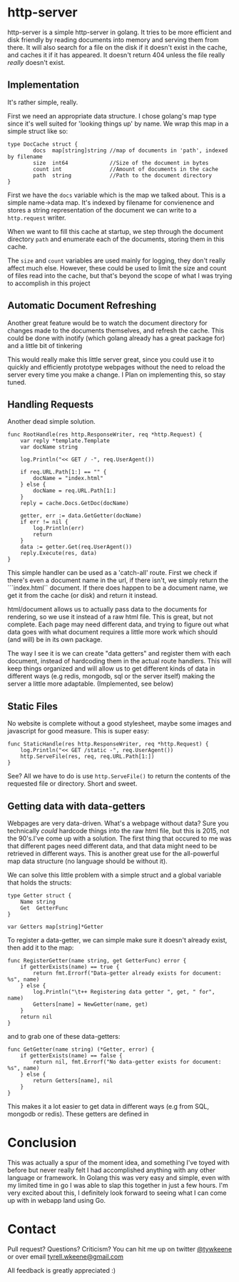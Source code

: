 # http-server
http-server is a simple http-server in golang. It tries to be more efficient and
disk friendly by reading documents into memory and serving them from there. It will
also search for a file on the disk if it doesn't exist in the cache, and caches it if
it has appeared. It doesn't return 404 unless the file really _really_ doesn't exist.

## Implementation
It's rather simple, really.

First we need an appropriate data structure. I chose golang's map type since it's well
suited for 'looking things up' by name. We wrap this map in a simple struct like so:
```
type DocCache struct {
        docs  map[string]string //map of documents in 'path', indexed by filename
        size  int64             //Size of the document in bytes
        count int               //Amount of documents in the cache
        path  string            //Path to the document directory
}
```

First we have the ```docs``` variable which is the map we talked about. This is a simple
name->data map. It's indexed by filename for convienence and stores a string representation of
the document we can write to a ```http.request``` writer. 

When we want to fill this cache at startup, we step through the document directory
```path``` and enumerate each of the documents, storing them in this cache.

The ```size``` and ```count``` variables are used mainly for logging, they don't really affect much else.
However, these could be used to limit the size and count of files read into the cache, but that's beyond the scope
of what I was trying to accomplish in this project

## Automatic Document Refreshing
Another great feature would be to watch the document directory for changes made to the documents themselves, and
refresh the cache. This could be done with inotify (which golang already has a great package for) and a little bit
of tinkering

This would really make this little server great, since you could use it to quickly and efficiently prototype
webpages without the need to reload the server every time you make a change. I Plan on implementing this, so stay tuned.

## Handling Requests
Another dead simple solution.
```
func RootHandle(res http.ResponseWriter, req *http.Request) {
	var reply *template.Template
	var docName string

	log.Println("<< GET / -", req.UserAgent())

	if req.URL.Path[1:] == "" {
		docName = "index.html"
	} else {
		docName = req.URL.Path[1:]
	}
	reply = cache.Docs.GetDoc(docName)

	getter, err := data.GetGetter(docName)
	if err != nil {
		log.Println(err)
		return
	}
	data := getter.Get(req.UserAgent())
	reply.Execute(res, data)
}
```

This simple handler can be used as a 'catch-all' route. First we check if there's even a document name in the url, if there
isn't, we simply return the ```index.html`` document. If there does happen to be a document name, we get it from the cache (or disk)
and return it instead.

html/document allows us to actually pass data to the documents for rendering, so we use it instead of a raw html file.
This is great, but not complete. Each page may need different data, and trying to figure out what data goes with what document requires a little more work which should (and will) be in its own package.

The way I see it is we can create "data getters" and register them with each document, instead of hardcoding them in the actual route handlers. This will keep things organized and will allow us to get different kinds of data in different ways (e.g redis, mongodb, sql or the server itself) making the server a little more adaptable.
(Implemented, see below)

## Static Files
No website is complete without a good stylesheet, maybe some images and javascript for good measure.
This is super easy:
```
func StaticHandle(res http.ResponseWriter, req *http.Request) {
	log.Println("<< GET /static -", req.UserAgent())
	http.ServeFile(res, req, req.URL.Path[1:])
}
```
See? All we have to do is use ```http.ServeFile()``` to return the contents of the requested file or directory.
Short and sweet.

## Getting data with data-getters
Webpages are very data-driven. What's a webpage without data? Sure you technically *could* hardcode things into the 
raw html file, but this is 2015, not the 90's.I've come up with a solution. The first thing that occured to me was 
that different pages need different data, and that data might need to be retrieved in different ways. This is another great use for the all-powerful map data structure (no language should be without it).

We can solve this little problem with a simple struct and a global variable that holds the structs:

```
type Getter struct {
	Name string
	Get  GetterFunc
}

var Getters map[string]*Getter
```

To register a data-getter, we can simple make sure it doesn't already exist, then add it to the map:
```
func RegisterGetter(name string, get GetterFunc) error {
	if getterExists(name) == true {
		return fmt.Errorf("Data-getter already exists for document: %s", name)
	} else {
		log.Println("\t++ Registering data getter ", get, " for", name)
		Getters[name] = NewGetter(name, get)
	}
	return nil
}
```

and to grab one of these data-getters:
```
func GetGetter(name string) (*Getter, error) {
	if getterExists(name) == false {
		return nil, fmt.Errorf("No data-getter exists for document: %s", name)
	} else {
		return Getters[name], nil
	}
}
```

This makes it a lot easier to get data in different ways (e.g from SQL, mongodb or redis). These getters are defined in

# Conclusion
This was actually a spur of the moment idea, and something I've toyed with before but never really felt I had accomplished
anything with any other language or framework. In Golang this was very easy and simple, even with my limited time in go I was
able to slap this together in just a few hours. I'm very excited about this, I definitely look forward to seeing what I can come up
with in webapp land using Go.


# Contact
Pull request? Questions? Criticism? You can hit me up on twitter [@tywkeene](https://twitter.com/tywkeene) or over email <tyrell.wkeene@gmail.com>

All feedback is greatly appreciated :)
